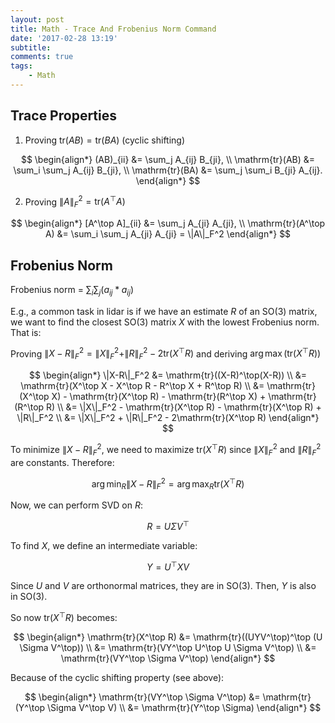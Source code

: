 ```yaml
---
layout: post
title: Math - Trace And Frobenius Norm Command
date: '2017-02-28 13:19'
subtitle: 
comments: true
tags:
    - Math
---
```


## Trace Properties

1. Proving $\mathrm{tr}(AB) = \mathrm{tr}(BA)$ (cyclic shifting)

$$
\begin{align*}
(AB)_{ii} &= \sum_j A_{ij} B_{ji}, \\
\mathrm{tr}(AB) &= \sum_i \sum_j A_{ij} B_{ji}, \\
\mathrm{tr}(BA) &= \sum_j \sum_i B_{ji} A_{ij}.
\end{align*}
$$


2. Proving $\|A\|_F^2 = \mathrm{tr}(A^\top A)$

$$
\begin{align*}
[A^\top A]_{ii} &= \sum_j A_{ji} A_{ji}, \\
\mathrm{tr}(A^\top A) &= \sum_i \sum_j A_{ji} A_{ji} = \|A\|_F^2
\end{align*}
$$


## Frobenius Norm

Frobenius norm = $\sum_i \sum_j (a_{ij} * a_{ij})$

E.g., a common task in lidar is if we have an estimate $R$ of an SO(3) matrix, we want to find the closest SO(3) matrix $X$ with the lowest Frobenius norm. That is:

Proving $\|X-R\|_F^2 = \|X\|_F^2 + \|R\|_F^2 - 2\mathrm{tr}(X^\top R)$ and deriving $\arg\max(\mathrm{tr}(X^\top R))$

$$
\begin{align*}
\|X-R\|_F^2 &= \mathrm{tr}((X-R)^\top(X-R)) \\
&= \mathrm{tr}(X^\top X - X^\top R - R^\top X + R^\top R) \\
&= \mathrm{tr}(X^\top X) - \mathrm{tr}(X^\top R) - \mathrm{tr}(R^\top X) + \mathrm{tr}(R^\top R) \\
&= \|X\|_F^2 - \mathrm{tr}(X^\top R) - \mathrm{tr}(X^\top R) + \|R\|_F^2 \\
&= \|X\|_F^2 + \|R\|_F^2 - 2\mathrm{tr}(X^\top R)
\end{align*}
$$

To minimize $\|X-R\|_F^2$, we need to maximize $\mathrm{tr}(X^\top R)$ since $\|X\|_F^2$ and $\|R\|_F^2$ are constants. Therefore:

$$\arg\min_R \|X-R\|_F^2 = \arg\max_R \mathrm{tr}(X^\top R)$$

Now, we can perform SVD on $R$:

$$R = U \Sigma V^\top$$

To find $X$, we define an intermediate variable:

$$Y = U^\top X V$$

Since $U$ and $V$ are orthonormal matrices, they are in $\text{SO}(3)$. Then, $Y$ is also in $\text{SO}(3)$.

So now $\mathrm{tr}(X^\top R)$ becomes:

$$
\begin{align*}
\mathrm{tr}(X^\top R) &= \mathrm{tr}((UYV^\top)^\top (U \Sigma V^\top)) \\
&= \mathrm{tr}(VY^\top U^\top U \Sigma V^\top) \\
&= \mathrm{tr}(VY^\top \Sigma V^\top)
\end{align*}
$$

Because of the cyclic shifting property (see above):

$$
\begin{align*}
\mathrm{tr}(VY^\top \Sigma V^\top) &= \mathrm{tr}(Y^\top \Sigma V^\top V) \\
&= \mathrm{tr}(Y^\top \Sigma)
\end{align*}
$$

